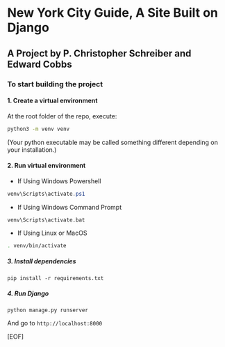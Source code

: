 # New York City Guide, A Site Built on Django

## A Project by P. Christopher Schreiber and Edward Cobbs

### To start building the project

#### 1. Create a virtual environment

At the root folder of the repo, execute:

```bash
python3 -m venv venv
```

(Your python executable may be called something different depending on your installation.)

#### 2. Run virtual environment

- If Using Windows Powershell

```powershell
venv\Scripts\activate.ps1
```

- If Using Windows Command Prompt

```CMD
venv\Scripts\activate.bat
```

- If Using Linux or MacOS

```bash
. venv/bin/activate
```

##### 3. Install dependencies

```any
pip install -r requirements.txt
```

##### 4. Run Django

```any
python manage.py runserver
```

And go to `http://localhost:8000`

[EOF]
